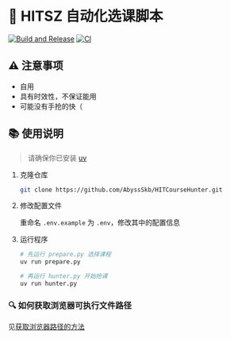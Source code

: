 # 🎯 HITSZ 自动化选课脚本

[![Build and Release](https://github.com/AbyssSkb/HITCourseHunter/actions/workflows/release.yml/badge.svg)](https://github.com/AbyssSkb/HITCourseHunter/actions/workflows/release.yml)
[![CI](https://github.com/AbyssSkb/HITCourseHunter/actions/workflows/ci.yml/badge.svg)](https://github.com/AbyssSkb/HITCourseHunter/actions/workflows/ci.yml)

## ⚠️ 注意事项

- 自用
- 具有时效性，不保证能用
- 可能没有手抢的快（

## 📚 使用说明

> 请确保你已安装 [uv](https://docs.astral.sh/uv/getting-started/installation/)

1. 克隆仓库

   ```bash
   git clone https://github.com/AbyssSkb/HITCourseHunter.git
   ```

2. 修改配置文件

   重命名 `.env.example` 为 `.env`，修改其中的配置信息

3. 运行程序

   ```bash
   # 先运行 prepare.py 选择课程
   uv run prepare.py
   
   # 再运行 hunter.py 开始抢课
   uv run hunter.py
   ```

### 🔍 如何获取浏览器可执行文件路径

见[获取浏览器路径的方法](https://drissionpage.cn/get_start/before_start/#2%EF%B8%8F%E2%83%A3-%E8%AE%BE%E7%BD%AE%E8%B7%AF%E5%BE%84)
